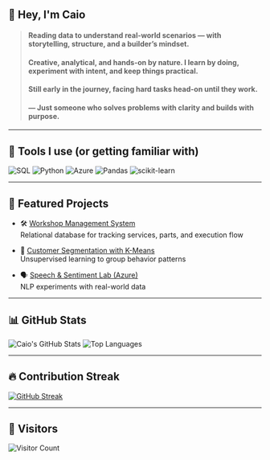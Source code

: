 ## 👋 Hey, I'm Caio

> #### Reading data to understand real-world scenarios — with storytelling, structure, and a builder’s mindset.
> #### Creative, analytical, and hands-on by nature. I learn by doing, experiment with intent, and keep things practical.
> #### Still early in the journey, facing hard tasks head-on until they work.
> #### — Just someone who solves problems with clarity and builds with purpose.
---

## 🔧 Tools I use (or getting familiar with)

![SQL](https://img.shields.io/badge/-SQL-4479A1?style=flat-square&logo=mysql&logoColor=white)
![Python](https://img.shields.io/badge/-Python-3776AB?style=flat-square&logo=python&logoColor=white)
![Azure](https://img.shields.io/badge/-Azure-0078D4?style=flat-square&logo=microsoftazure&logoColor=white)
![Pandas](https://img.shields.io/badge/-Pandas-150458?style=flat-square&logo=pandas&logoColor=white)
![scikit-learn](https://img.shields.io/badge/-Scikit--Learn-F7931E?style=flat-square&logo=scikit-learn&logoColor=white)

---

## 🚀 Featured Projects

- 🛠️ [Workshop Management System](https://github.com/blayk11/modelagem-eer-projeto-oficina-mecanica)  
  Relational database for tracking services, parts, and execution flow

- 🧠 [Customer Segmentation with K-Means](https://github.com/blayk11/segmentacao-clientes-kmeans)  
  Unsupervised learning to group behavior patterns

- 🗣️ [Speech & Sentiment Lab (Azure)](https://github.com/blayk11/azure-speech-language-lab)  
  NLP experiments with real-world data

---

## 📊 GitHub Stats

![Caio's GitHub Stats](https://github-readme-stats.vercel.app/api?username=blayk11&show_icons=true&theme=radical)
![Top Languages](https://github-readme-stats.vercel.app/api/top-langs/?username=blayk11&layout=compact&theme=radical)

---

## 🔥 Contribution Streak

[![GitHub Streak](https://streak-stats.demolab.com?user=blayk11&theme=radical)](https://git.io/streak-stats)

---

## 👀 Visitors

![Visitor Count](https://komarev.com/ghpvc/?username=blayk11&color=blue&style=flat-square)

